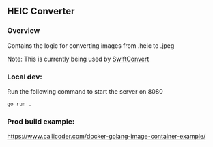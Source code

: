 ## HEIC Converter

### Overview

Contains the logic for converting images from .heic to .jpeg

Note: This is currently being used by
[SwiftConvert](https://github.com/IM-Deane/swift-convert)

### Local dev:

Run the following command to start the server on 8080

```bash
go run .
```

### Prod build example:

https://www.callicoder.com/docker-golang-image-container-example/
